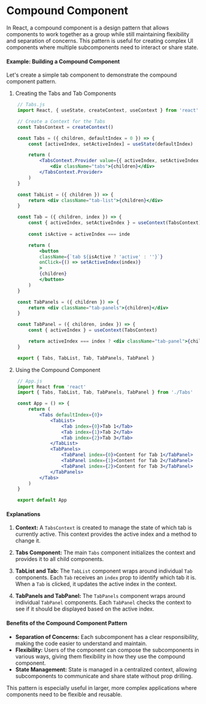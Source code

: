 # Compound Component

In React, a compound component is a design pattern that allows components to work together as a group while still maintaining flexibility and separation of concerns. This pattern is useful for creating complex UI components where multiple subcomponents need to interact or share state.

#### Example: Building a Compound Component
Let's create a simple tab component to demonstrate the compound component pattern.

1. Creating the Tabs and Tab Components
```jsx
    // Tabs.js
    import React, { useState, createContext, useContext } from 'react'

    // Create a Context for the Tabs
    const TabsContext = createContext()

    const Tabs = ({ children, defaultIndex = 0 }) => {
        const [activeIndex, setActiveIndex] = useState(defaultIndex)

        return (
            <TabsContext.Provider value={{ activeIndex, setActiveIndex }}>
                <div className="tabs">{children}</div>
            </TabsContext.Provider>
        )
    }

    const TabList = ({ children }) => {
        return <div className="tab-list">{children}</div>
    }

    const Tab = ({ children, index }) => {
        const { activeIndex, setActiveIndex } = useContext(TabsContext)
        
        const isActive = activeIndex === inde

        return (
            <button
            className={`tab ${isActive ? 'active' : ''}`}
            onClick={() => setActiveIndex(index)}
            >
            {children}
            </button>
        )
    }

    const TabPanels = ({ children }) => {
        return <div className="tab-panels">{children}</div>
    }

    const TabPanel = ({ children, index }) => {
        const { activeIndex } = useContext(TabsContext)

        return activeIndex === index ? <div className="tab-panel">{children}</div> : null
    }

    export { Tabs, TabList, Tab, TabPanels, TabPanel }
```

2. Using the Compound Component
``` jsx
    // App.js
    import React from 'react'
    import { Tabs, TabList, Tab, TabPanels, TabPanel } from './Tabs'

    const App = () => {
        return (
            <Tabs defaultIndex={0}>
                <TabList>
                    <Tab index={0}>Tab 1</Tab>
                    <Tab index={1}>Tab 2</Tab>
                    <Tab index={2}>Tab 3</Tab>
                </TabList>
                <TabPanels>
                    <TabPanel index={0}>Content for Tab 1</TabPanel>
                    <TabPanel index={1}>Content for Tab 2</TabPanel>
                    <TabPanel index={2}>Content for Tab 3</TabPanel>
                </TabPanels>
            </Tabs>
        )
    }

    export default App
```
#### Explanations
1. **Context:** A `TabsContext` is created to manage the state of which tab is currently active. This context provides the active index and a method to change it.

2. **Tabs Component:** The main `Tabs` component initializes the context and provides it to all child components.

3. **TabList and Tab:** The `TabList` component wraps around individual `Tab` components. Each `Tab` receives an `index` prop to identify which tab it is. When a `Tab` is clicked, it updates the active index in the context.

4. **TabPanels and TabPanel:** The `TabPanels` component wraps around individual `TabPanel` components. Each `TabPanel` checks the context to see if it should be displayed based on the active index.

#### Benefits of the Compound Component Pattern
- **Separation of Concerns:** Each subcomponent has a clear responsibility, making the code easier to understand and maintain.
- **Flexibility:** Users of the component can compose the subcomponents in various ways, giving them flexibility in how they use the compound component.
- **State Management:** State is managed in a centralized context, allowing subcomponents to communicate and share state without prop drilling.

This pattern is especially useful in larger, more complex applications where components need to be flexible and reusable.